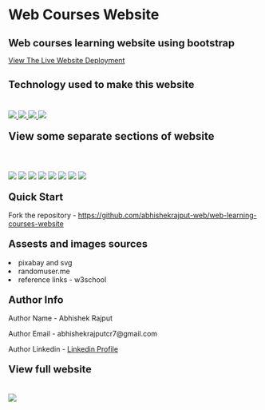 # Web Courses Website
<h1 style="font-size:20px">Web courses learning website using bootstrap</h1>
<p><a href="https://abhishekrajput-web.github.io/web-learning-courses-website/">View The Live Website Deployment </a></p>

<h2 style="font-size:20px">Technology used to make this website</h2>

<div style="margin-top:40px">
 <a href="https://www.w3.org/html/" target="_blank"> <img src="https://img.icons8.com/color/94/000000/html-5.png"/> </a> 
    <a href="https://www.w3schools.com/css/" target="_blank"> <img src="https://img.icons8.com/color/94/000000/css3.png"/> </a> 
    <a href="https://developer.mozilla.org/en-US/docs/Web/JavaScript" target="_blank"> <img src="https://img.icons8.com/color/94/000000/javascript.png"/> </a> 
      <a href="https://getbootstrap.com/docs/5.0/getting-started/introduction/" target="_blank"> <img src="https://img.icons8.com/color/94/000000/bootstrap.png"/> </a> 
</div>

<h2 style="margin-top:20px"> View some separate sections of website</h2>
<div>
<img style="margin-top:40px" src="https://i.imgur.com/iYH9efs.jpg">
<img style="margin-top:20px" src="https://i.imgur.com/Je3m9s7.jpg">
<img style="margin-top:20px" src="https://i.imgur.com/EbPfF6W.jpg">
<img style="margin-top:20px" src="https://i.imgur.com/ShyJAtu.jpg">
<img style="margin-top:20px" src="https://i.imgur.com/WH7SoHH.jpg">
<img style="margin-top:20px" src="https://i.imgur.com/RcLV4Rd.jpg">
<img style="margin-top:20px" src="https://i.imgur.com/raN2iDu.jpg">
<img style="margin-top:20px" src="https://i.imgur.com/CxIRc4Q.jpg">
</div>
 
 
<h2 style="margin-top:20px;font-size:20px">Quick Start</h2>
<p>Fork the repository - <a href="https://github.com/abhishekrajput-web/web-learning-courses-website.git">https://github.com/abhishekrajput-web/web-learning-courses-website</a></p>


<h2 style="margin-top:20px;font-size:20px">Assests and images sources</h2>

<div>
<li>pixabay and svg</li>
<li> randomuser.me</li>
<li>reference links - w3school</li>
</div>

 
<h2 style="margin-top:20px;font-size:20px">Author Info</h2>

<p>Author Name - Abhishek Rajput</p>
<p>Author Email - abhishekrajputcr7@gmail.com</p>
<p>Author Linkedin - <a href="https://linkedin.com/in/abhishek-rajput7">Linkedin Profile</a></p>
 

<h2 style="margin-top:20px;font-size:20px">View full website</h2>
<div>
<img style="margin-top:20px" src="https://i.imgur.com/mHOZ19u.jpg">
</div>

